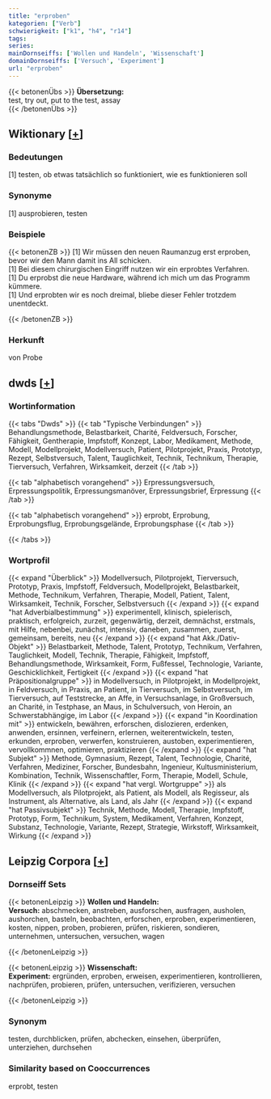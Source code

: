 ```yaml
---
title: "erproben"
kategorien: ["Verb"]
schwierigkeit: ["k1", "h4", "r14"]
tags:
series:
mainDornseiffs: ['Wollen und Handeln', 'Wissenschaft']
domainDornseiffs: ['Versuch', 'Experiment']
url: "erproben"
---
```


{{< betonenÜbs >}}
**Übersetzung:**  
test, try out, put to the test, assay  
{{< /betonenÜbs >}}

## Wiktionary [[+](https://de.wiktionary.org/wiki/erproben)]

### Bedeutungen
[1] testen, ob etwas tatsächlich so funktioniert, wie es funktionieren soll  

### Synonyme
[1] ausprobieren, testen  

### Beispiele
{{< betonenZB >}}
[1] Wir müssen den neuen Raumanzug erst erproben, bevor wir den Mann damit ins All schicken.  
[1] Bei diesem chirurgischen Eingriff nutzen wir ein erprobtes Verfahren.  
[1] Du erprobst die neue Hardware, während ich mich um das Programm kümmere.  
[1] Und erprobten wir es noch dreimal, bliebe dieser Fehler trotzdem unentdeckt.  

{{< /betonenZB >}}
### Herkunft
von Probe  



## dwds [[+](https://www.dwds.de/wb/erproben)]

### Wortinformation
{{< tabs "Dwds" >}}
{{< tab "Typische Verbindungen" >}}
Behandlungsmethode, Belastbarkeit, Charité, Feldversuch, Forscher, Fähigkeit, Gentherapie, Impfstoff, Konzept, Labor, Medikament, Methode, Modell, Modellprojekt, Modellversuch, Patient, Pilotprojekt, Praxis, Prototyp, Rezept, Selbstversuch, Talent, Tauglichkeit, Technik, Technikum, Therapie, Tierversuch, Verfahren, Wirksamkeit, derzeit
{{< /tab >}}

{{< tab "alphabetisch vorangehend" >}}
Erpressungsversuch, Erpressungspolitik, Erpressungsmanöver, Erpressungsbrief, Erpressung
{{< /tab >}}

{{< tab "alphabetisch vorangehend" >}}
erprobt, Erprobung, Erprobungsflug, Erprobungsgelände, Erprobungsphase
{{< /tab >}}

{{< /tabs >}}

### Wortprofil
{{< expand "Überblick" >}} Modellversuch, Pilotprojekt, Tierversuch, Prototyp, Praxis, Impfstoff, Feldversuch, Modellprojekt, Belastbarkeit, Methode, Technikum, Verfahren, Therapie, Modell, Patient, Talent, Wirksamkeit, Technik, Forscher, Selbstversuch {{< /expand >}}
{{< expand "hat Adverbialbestimmung" >}} experimentell, klinisch, spielerisch, praktisch, erfolgreich, zurzeit, gegenwärtig, derzeit, demnächst, erstmals, mit Hilfe, nebenbei, zunächst, intensiv, daneben, zusammen, zuerst, gemeinsam, bereits, neu {{< /expand >}}
{{< expand "hat Akk./Dativ-Objekt" >}} Belastbarkeit, Methode, Talent, Prototyp, Technikum, Verfahren, Tauglichkeit, Modell, Technik, Therapie, Fähigkeit, Impfstoff, Behandlungsmethode, Wirksamkeit, Form, Fußfessel, Technologie, Variante, Geschicklichkeit, Fertigkeit {{< /expand >}}
{{< expand "hat Präpositionalgruppe" >}} in Modellversuch, in Pilotprojekt, in Modellprojekt, in Feldversuch, in Praxis, an Patient, in Tierversuch, im Selbstversuch, im Tierversuch, auf Teststrecke, an Affe, in Versuchsanlage, in Großversuch, an Charité, in Testphase, an Maus, in Schulversuch, von Heroin, an Schwerstabhängige, im Labor {{< /expand >}}
{{< expand "in Koordination mit" >}} entwickeln, bewähren, erforschen, dislozieren, erdenken, anwenden, ersinnen, verfeinern, erlernen, weiterentwickeln, testen, erkunden, erproben, verwerfen, konstruieren, austoben, experimentieren, vervollkommnen, optimieren, praktizieren {{< /expand >}}
{{< expand "hat Subjekt" >}} Methode, Gymnasium, Rezept, Talent, Technologie, Charité, Verfahren, Mediziner, Forscher, Bundesbahn, Ingenieur, Kultusministerium, Kombination, Technik, Wissenschaftler, Form, Therapie, Modell, Schule, Klinik {{< /expand >}}
{{< expand "hat vergl. Wortgruppe" >}} als Modellversuch, als Pilotprojekt, als Patient, als Modell, als Regisseur, als Instrument, als Alternative, als Land, als Jahr {{< /expand >}}
{{< expand "hat Passivsubjekt" >}} Technik, Methode, Modell, Therapie, Impfstoff, Prototyp, Form, Technikum, System, Medikament, Verfahren, Konzept, Substanz, Technologie, Variante, Rezept, Strategie, Wirkstoff, Wirksamkeit, Wirkung {{< /expand >}}

## Leipzig Corpora [[+](https://corpora.uni-leipzig.de/en/res?word=erproben&corpusId=deu_newscrawl-public_2018)]

### Dornseiff Sets
{{< betonenLeipzig >}}
**Wollen und Handeln:**  
**Versuch:** abschmecken, anstreben, ausforschen, ausfragen, ausholen, aushorchen, basteln, beobachten, erforschen, erproben, experimentieren, kosten, nippen, proben, probieren, prüfen, riskieren, sondieren, unternehmen, untersuchen, versuchen, wagen  

{{< /betonenLeipzig >}}


{{< betonenLeipzig >}}
**Wissenschaft:**  
**Experiment:** ergründen, erproben, erweisen, experimentieren, kontrollieren, nachprüfen, probieren, prüfen, untersuchen, verifizieren, versuchen  

{{< /betonenLeipzig >}}

### Synonym
testen, durchblicken, prüfen, abchecken, einsehen, überprüfen, unterziehen, durchsehen


### Similarity based on Cooccurrences
erprobt, testen

